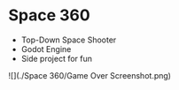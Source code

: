 # Space 360

- Top-Down Space Shooter
- Godot Engine
- Side project for fun

![](./Space 360/Game Over Screenshot.png)
